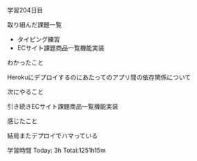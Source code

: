 学習204日目

取り組んだ課題一覧

- タイピング練習
- ECサイト課題商品一覧機能実装

わかったこと

Herokuにデプロイするのにあたってのアプリ間の依存関係について

次にやること

引き続きECサイト課題商品一覧機能実装

感じたこと

結局またデプロイでハマっている

学習時間 Today: 3h Total:1251h15m